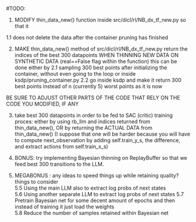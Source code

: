 #TODO:

1) MODIFY thin_data_new() function inside src/dicl/rl/NB_dx_tf_new.py so that it

1.1 does not delete the data after the container pruning has finished

2) MAKE thin_data_new() method of src/dicl/rl/NB_dx_tf_new.py return the indices of the best 300 datapoints WHEN THINNING NEW DATA ON SYNTHETIC DATA (real==False flag within the function)
this can be done either by
2.1 sampling 300 best points after initializing the container, without even going to the loop or inside ksdp/pruning_container.py
2.2 go inside ksdp and make it return 300 best points instead of n (currently 5) worst points as it is now

BE SURE TO ADJUST OTHER PARTS OF THE CODE THAT RELY ON THE CODE YOU MODIFIED, IF ANY

3) take best 300 datapoints in order to be fed to SAC (critic) training proces:
 either by using rb_llm and indices returned from thin_data_new(), 
OR  by returning the ACTUAL DATA from thin_data_new() (I suppose that one will be harder because you will have to compute next_observation by adding self.train_y_s, the difference, and extract actions from self.train_x_s)


4) BONUS: try implementing Bayesian thinning on ReplayBuffer so that we feed best 300 transitions to the LLM.

5) MEGABONUS : any ideas to speed things up while retaining quality?  
things to consider  
5.5 Using the main LLM also to extract log probs of next states  
5.6 Using another separate LLM to extract log probs of next states
5.7 Pretrain Bayesian net for some decent amount of epochs and then instead of training it just load the weights  
5.8 Reduce the number of samples retained within Bayesian net  
 
